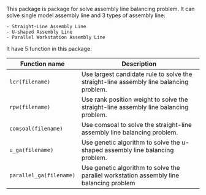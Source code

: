 This package is package for solve assembly line balancing problem. It can solve single model assembly line and 3 types of assembly line:

    - Straight-Line Assembly Line
    - U-shaped Assembly Line
    - Parallel Workstation Assembly Line

It have 5 function in this package:

| Function name | Description                    |
| ------------- | ------------------------------ |
| `lcr(filename)`       | Use largest candidate rule to solve the straight-line assembly line balancing problem.        |
| `rpw(filename)`   | Use rank position weight to solve the straight-line assembly line balancing problem.     |
| `comsoal(filename)` | Use comsoal to solve the straight-line assembly line balancing problem. |
| `u_ga(filename)` | Use genetic algorithm to solve the u-shaped assembly line balancing problem. |
| `parallel_ga(filename)` | Use genetic algorithm to solve the parallel workstation assembly line balancing problem |

